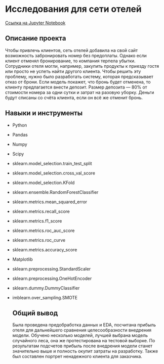 # Исследования для сети отелей 
[Ссылка на Jupyter Notebook](https://github.com/iashorokhov/Completed-ML-projects/blob/master/%D0%9F%D1%80%D0%BE%D0%B3%D0%BD%D0%BE%D0%B7%D0%B8%D1%80%D0%BE%D0%B2%D0%B0%D0%BD%D0%B8%D0%B5%20%D0%BE%D1%82%D1%82%D0%BE%D0%BA%D0%B0%20%D0%BA%D0%BB%D0%B8%D0%B5%D0%BD%D1%82%D0%BE%D0%B2%20%D0%BE%D1%82%D0%B5%D0%BB%D1%8F/%D0%90%D0%BB%D0%B3%D0%BE%D1%80%D0%B8%D1%82%D0%BC%20%D0%BF%D1%80%D0%BE%D0%B3%D0%BD%D0%BE%D0%B7%D0%B8%D1%80%D0%BE%D0%B2%D0%B0%D0%BD%D0%B8%D1%8F%20%D0%BE%D1%82%D1%82%D0%BE%D0%BA%D0%B0.ipynb)
## Описание проекта
Чтобы привлечь клиентов, сеть отелей добавила на свой сайт возможность забронировать номер без предоплаты. Однако если клиент отменял бронирование, то компания терпела убытки. Сотрудники отеля могли, например, закупить продукты к приезду гостя или просто не успеть найти другого клиента. Чтобы решить эту проблему, нужно было разработать систему, которая предсказывает отказ от брони. Если модель покажет, что бронь будет отменена, то клиенту предлагается внести депозит. Размер депозита — 80% от стоимости номера за одни сутки и затрат на разовую уборку. Деньги будут списаны со счёта клиента, если он всё же отменит бронь.

## Навыки и инструменты
- Python
- Pandas
- Numpy
- Scipy
- sklearn.model_selection.train_test_split
- sklearn.model_selection.cross_val_score
- sklearn.model_selection.KFold
- sklearn.ensemble.RandomForestClassifier
- sklearn.metrics.mean_squared_error
- sklearn.metrics.recall_score
- sklearn.metrics.f1_score
- sklearn.metrics.roc_auc_score
- sklearn.metrics.roc_curve
- sklearn.metrics.accuracy_score
- Matplotlib
- sklearn.preprocessing.StandardScaler
- sklearn.preprocessing.OneHotEncoder
- sklearn.dummy.DummyClassifier
- imblearn.over_sampling.SMOTE

  ## Общий вывод
  Была проведена предобработка данных и EDA, посчитана прибыль отеля для дальнейшего сравнения целесообразности внедрения модели. Обучено несколько моделей, лучшей выбрана модель случайного леса, она же протестирована на тестовой выборке. По результатам подсчетов прибыль после внедрения модели станет значительно выше и полность окупит затраты на разработку. Также был составлен портрет ненадежного клиента для заказчика.
